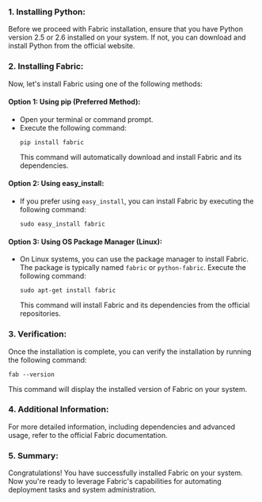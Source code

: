 
### 1. Installing Python:
Before we proceed with Fabric installation, ensure that you have Python version 2.5 or 2.6 installed on your system. If not, you can download and install Python from the official website.

### 2. Installing Fabric:
Now, let's install Fabric using one of the following methods:

#### Option 1: Using pip (Preferred Method):
- Open your terminal or command prompt.
- Execute the following command:
  ```
  pip install fabric
  ```
  This command will automatically download and install Fabric and its dependencies.

#### Option 2: Using easy_install:
- If you prefer using `easy_install`, you can install Fabric by executing the following command:
  ```
  sudo easy_install fabric
  ```

#### Option 3: Using OS Package Manager (Linux):
- On Linux systems, you can use the package manager to install Fabric. The package is typically named `fabric` or `python-fabric`. Execute the following command:
  ```
  sudo apt-get install fabric
  ```
  This command will install Fabric and its dependencies from the official repositories.

### 3. Verification:
Once the installation is complete, you can verify the installation by running the following command:
```
fab --version
```
This command will display the installed version of Fabric on your system.

### 4. Additional Information:
For more detailed information, including dependencies and advanced usage, refer to the official Fabric documentation.

### 5. Summary:
Congratulations! You have successfully installed Fabric on your system. Now you're ready to leverage Fabric's capabilities for automating deployment tasks and system administration.